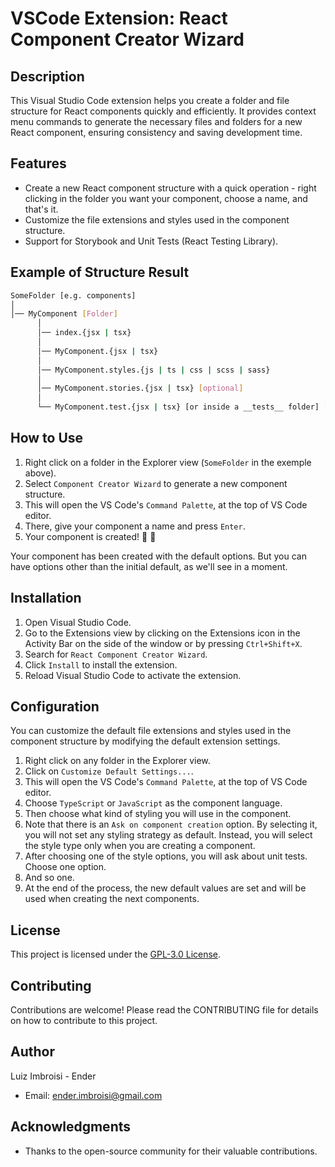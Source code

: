 # VSCode Extension: React Component Creator Wizard

## Description
This Visual Studio Code extension helps you create a folder and file structure for React components quickly and efficiently. It provides context menu commands to generate the necessary files and folders for a new React component, ensuring consistency and saving development time.

## Features
- Create a new React component structure with a quick operation - right clicking in the folder you want your component, choose a name, and that's it. 
- Customize the file extensions and styles used in the component structure.
- Support for Storybook and Unit Tests (React Testing Library).

## Example of Structure Result
```bash
SomeFolder [e.g. components]
│
│── MyComponent [Folder]
      │
      │── index.{jsx | tsx}
      │
      │── MyComponent.{jsx | tsx}
      │
      │── MyComponent.styles.{js | ts | css | scss | sass}
      │
      │── MyComponent.stories.{jsx | tsx} [optional]
      │
      └── MyComponent.test.{jsx | tsx} [or inside a __tests__ folder] [optional]
```

## How to Use
1. Right click on a folder in the Explorer view (`SomeFolder` in the exemple above).
2. Select `Component Creator Wizard` to generate a new component structure.
3. This will open the VS Code's `Command Palette`, at the top of VS Code editor.
4. There, give your component a name and press `Enter`.
5. Your component is created! 🥳 🎉

Your component has been created with the default options. But you can have options other than the initial default, as we'll see in a moment.

## Installation
1. Open Visual Studio Code.
2. Go to the Extensions view by clicking on the Extensions icon in the Activity Bar on the side of the window or by pressing `Ctrl+Shift+X`.
3. Search for `React Component Creator Wizard`.
4. Click `Install` to install the extension.
5. Reload Visual Studio Code to activate the extension.

## Configuration
You can customize the default file extensions and styles used in the component structure by modifying the default extension settings.
1. Right click on any folder in the Explorer view.
2. Click on `Customize Default Settings...`.
3. This will open the VS Code's `Command Palette`, at the top of VS Code editor.
4. Choose `TypeScript` or `JavaScript` as the component language.
5. Then choose what kind of styling you will use in the component.
6. Note that there is an `Ask on component creation` option. By selecting it, you will not set any styling strategy as default. Instead, you will select the style type only when you are creating a component.
7. After choosing one of the style options, you will ask about unit tests. Choose one option.
8. And so one.
9. At the end of the process, the new default values are set and will be used when creating the next components.

## License
This project is licensed under the [GPL-3.0 License](https://www.gnu.org/licenses/gpl-3.0.en.html).

## Contributing
Contributions are welcome! Please read the CONTRIBUTING file for details on how to contribute to this project.

## Author
Luiz Imbroisi - Ender
- Email: ender.imbroisi@gmail.com

## Acknowledgments
- Thanks to the open-source community for their valuable contributions.

